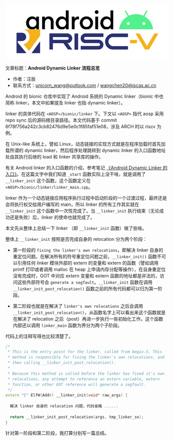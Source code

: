 ![](./diagrams/android-riscv.png)

文章标题：**Android Dynamic Linker 流程总览**

- 作者：汪辰
- 联系方式：<unicorn_wang@outlook.com> / <wangchen20@iscas.ac.cn>

Android 的 bionic 仓库中实现了 Android 系统的 Dynamic linker（bionic 中也简称 linker，本文中如果提及 linker 也指 dynamic linker）。

linker 的具体代码在 `<AOSP>/bionic/linker` 下。下文以 `<AOSP>` 指代 aosp 采用 repo sync 后的源码根目录路径。本文代码基于 commit 6f78f756a242c3cb82476d9e5e0c1f85faf51e08，涉及 ARCH 时以 riscv 为例。

在 Unix-like 系统上，譬如 Linux，动态链接的实现方式就是在程序加载时首先加载所谓的 dynamic linker，然后程序处理跳转到 dynamic linker 的入口函数地址处由其执行后继的 load 和 linker 共享库的操作。

有关 Android linker 的入口函数的介绍，参考笔记 [《Android Dynamic Linker 的入口》][1]。在这篇文字中我们知道 `_start` 函数实际上没干啥，就是调用了 `__linker_init` 这个函数，这个函数定义在 `<AOSP>/bionic/linker/linker_main.cpp`。

linker 作为一个动态链接应用程序执行过程中启动阶段的一个过渡过程，最终还是会将执行权交给用户编写的 main，所以 linker 的所有工作其实就在 `__linker_init` 这个函数中一次性完成了。当 `__linker_init` 执行结束（无论成功还是失败）后，linker 的使命也就完成了。

本文先从整体上总结一下 linker （即 `__linker_init` 函数）做了些啥。

整体上 `__linker_init` 按照是否完成自身的 relocation 分为两个阶段：

- 第一阶段的 `fixing the linker's own relocations`，即解决 linker 自身的重定位问题。在解决所有的符号重定位问题之前，`__linker_init()` 函数不可以引用任何 linker 模块外部的 extern 的变量和 extern 的函数（譬如调用 printf 打印或者调用 malloc 在 heap 上申请内存分配等操作），在自身重定位没有完成时，GOT 中对应 extern 变量和 extern 函数的地址都是非法的，访问这些外部符号会 `generate a segfault`。`__linker_init` 函数在调用 `__linker_init_post_relocation()` 函数之前的所有代码都可以归为第一阶段。
  
- 第二阶段也就是在解决了 `linker's own relocations` 之后会调用 `__linker_init_post_relocation()`，从函数名字上可以看出来这个函数就是在解决了 relocation 之后（post）再进一步执行一些初始化工作。这个函数内部还以调用 `linker_main` 函数为界分为两个子阶段。

代码上的注释写得也比较清楚了。

```cpp
/*
 * This is the entry point for the linker, called from begin.S. This
 * method is responsible for fixing the linker's own relocations, and
 * then calling __linker_init_post_relocation().
 *
 * Because this method is called before the linker has fixed it's own
 * relocations, any attempt to reference an extern variable, extern
 * function, or other GOT reference will generate a segfault.
 */
extern "C" ElfW(Addr) __linker_init(void* raw_args) {

  解决 linker 自身的 relocation 问题，代码省略 ......

  return __linker_init_post_relocation(args, tmp_linker_so);
}
```

针对第一阶段和第二阶段，我打算分别写一篇总结。

[1]:./20221220-andorid-linker-entry.md
